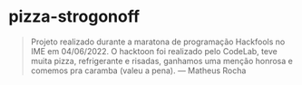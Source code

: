 # pizza-strogonoff

> Projeto realizado durante a maratona de programação Hackfools no IME em 04/06/2022. O hacktoon foi realizado pelo CodeLab, teve muita pizza, refrigerante e risadas, ganhamos uma menção honrosa e comemos pra caramba (valeu a pena). 
<span style="text-align: right;">— Matheus Rocha</span>
